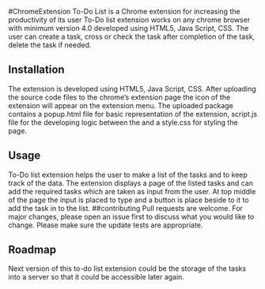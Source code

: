 #ChromeExtension
To-Do List is a Chrome extension for increasing the productivity of its user
To-Do list extension works on any chrome browser with minimum version 4.0 developed using HTML5, Java Script, CSS. The user can create a task, cross or check the task after completion of the task, delete the task if needed.
## Installation
The extension is developed using HTML5, Java Script, CSS. After uploading the source code files to the chrome’s extension page the icon of the extension will appear on the extension menu. The uploaded package contains a popup.html file for basic representation of the extension, script.js file for the developing logic between the and a style.css for styling the page.
## Usage
To-Do list extension helps the user to make a list of the tasks and to keep track of the data. The extension displays a page of the listed tasks and can add the required tasks which are taken as input from the user. At top middle of the page the input is placed to type and a button is place beside to it to add the task in to the list.
##contributing
Pull requests are welcome. For major changes, please open an issue first to discuss what you would like to change.
Please make sure the update tests are appropriate.
## Roadmap
Next version of this to-do list extension could be the storage of the tasks into a server so that it could be accessible later again.
